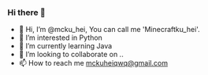 ### Hi there 👋


- 👋 Hi, I’m @mcku_hei, You can call me 'Minecraftku_hei'.
- 👀 I’m interested in Python
- 🌱 I’m currently learning Java
- 💞️ I’m looking to collaborate on .. 
- 📫 How to reach me mckuheiqwq@gmail.com
<!--
**mckuhei/mckuhei** is a ✨ _special_ ✨ repository because its `README.md` (this file) appears on your GitHub profile.

Here are some ideas to get you started:

- 🔭 I’m currently working on ...
- 🌱 I’m currently learning ...
- 👯 I’m looking to collaborate on ...
- 🤔 I’m looking for help with ...
- 💬 Ask me about ...
- 📫 How to reach me: ...
- 😄 Pronouns: ...
- ⚡ Fun fact: ...
-->
